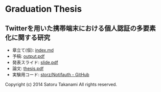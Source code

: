 # Graduation Thesis #
## Twitterを用いた携帯端末における個人認証の多要素化に関する研究 ##
* 章立て(仮): [index.md](https://github.com/storz/graduation-thesis/blob/master/index.md)
* 予稿: [output.pdf](https://github.com/storz/graduation-thesis/blob/master/resume/output.pdf)
* 発表スライド: [slide.pdf](https://github.com/storz/graduation-thesis/blob/master/slide.pdf)
* 論文: [thesis.pdf](https://github.com/storz/graduation-thesis/blob/master/paper/thesis.pdf)
* 実験用コード: [storz/Notifauth - GitHub](https://github.com/storz/Notifauth)

Copyright (c) 2014 Satoru Takanami All rights reserved.
